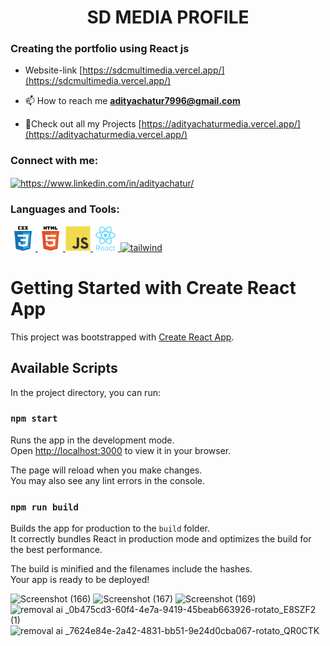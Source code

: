 <h1 align="center">SD MEDIA PROFILE</h3>
<h3 align="left">Creating the portfolio using React js</h3>

- Website-link [https://sdcmultimedia.vercel.app/](https://sdcmultimedia.vercel.app/)

- 📫 How to reach me **adityachatur7996@gmail.com**

- 📄Check out all my Projects [https://adityachaturmedia.vercel.app/](https://adityachaturmedia.vercel.app/)

<h3 align="left">Connect with me:</h3>
<p align="left">
<a href="https://linkedin.com/in/https://www.linkedin.com/in/adityachatur/" target="blank"><img align="center" src="https://raw.githubusercontent.com/rahuldkjain/github-profile-readme-generator/master/src/images/icons/Social/linked-in-alt.svg" alt="https://www.linkedin.com/in/adityachatur/" height="30" width="40" /></a>
</p>

<h3 align="left">Languages and Tools:</h3>
<p align="left"> <a href="https://www.w3schools.com/css/" target="_blank" rel="noreferrer"> <img src="https://raw.githubusercontent.com/devicons/devicon/master/icons/css3/css3-original-wordmark.svg" alt="css3" width="40" height="40"/> </a> <a href="https://www.w3.org/html/" target="_blank" rel="noreferrer"> <img src="https://raw.githubusercontent.com/devicons/devicon/master/icons/html5/html5-original-wordmark.svg" alt="html5" width="40" height="40"/> </a> <a href="https://developer.mozilla.org/en-US/docs/Web/JavaScript" target="_blank" rel="noreferrer"> <img src="https://raw.githubusercontent.com/devicons/devicon/master/icons/javascript/javascript-original.svg" alt="javascript" width="40" height="40"/> </a> <a href="https://reactjs.org/" target="_blank" rel="noreferrer"> <img src="https://raw.githubusercontent.com/devicons/devicon/master/icons/react/react-original-wordmark.svg" alt="react" width="40" height="40"/> </a> <a href="https://tailwindcss.com/" target="_blank" rel="noreferrer"> <img src="https://www.vectorlogo.zone/logos/tailwindcss/tailwindcss-icon.svg" alt="tailwind" width="40" height="40"/> </a> </p>



# Getting Started with Create React App

This project was bootstrapped with [Create React App](https://github.com/facebook/create-react-app).

## Available Scripts

In the project directory, you can run:

### `npm start`

Runs the app in the development mode.\
Open [http://localhost:3000](http://localhost:3000) to view it in your browser.

The page will reload when you make changes.\
You may also see any lint errors in the console.


### `npm run build`

Builds the app for production to the `build` folder.\
It correctly bundles React in production mode and optimizes the build for the best performance.

The build is minified and the filenames include the hashes.\
Your app is ready to be deployed!

![Screenshot (166)](https://github.com/user-attachments/assets/d59483a8-1bdd-4d72-9601-5a7a3b861eab)
![Screenshot (167)](https://github.com/user-attachments/assets/92d8f09d-faf4-4216-a714-1a7db749e191)
![Screenshot (169)](https://github.com/user-attachments/assets/d06f6fdb-854c-4d93-a1e8-897b3e1aa37a)
![removal ai _0b475cd3-60f4-4e7a-9419-45beab663926-rotato_E8SZF2 (1)](https://github.com/user-attachments/assets/37e38ffd-e423-406f-9e96-16f30c624470)
![removal ai _7624e84e-2a42-4831-bb51-9e24d0cba067-rotato_QR0CTK](https://github.com/user-attachments/assets/4dfd4526-57f8-4b7f-875d-f1f30ada110b)
